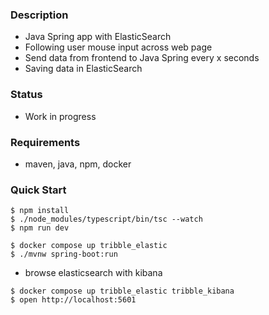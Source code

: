### Description
- Java Spring app with ElasticSearch
- Following user mouse input across web page
- Send data from frontend to Java Spring every x seconds
- Saving data in ElasticSearch

### Status
- Work in progress

### Requirements
- maven, java, npm, docker

### Quick Start
```console
$ npm install
$ ./node_modules/typescript/bin/tsc --watch
$ npm run dev
```
```console
$ docker compose up tribble_elastic
$ ./mvnw spring-boot:run
```

- browse elasticsearch with kibana
```console
$ docker compose up tribble_elastic tribble_kibana
$ open http://localhost:5601
```

